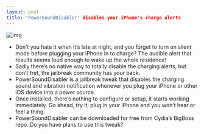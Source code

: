 ```yaml
---
layout: post
title: 'PowerSoundDisabler' disables your iPhone's charge alerts
---
```

![img](http://media.idownloadblog.com/wp-content/uploads/2012/02/PowerSoundDisabler-Screenshot.jpg)
* Don’t you hate it when it’s late at night, and you forget to turn on silent mode before plugging your iPhone in to charge? The audible alert that results seems loud enough to wake up the whole residence!
* Sadly there’s no native way to totally disable the charging alerts, but don’t fret, the jailbreak community has your back.
* PowerSoundDisabler is a jailbreak tweak that disables the charging sound and vibration notification whenever you plug your iPhone or other iOS device into a power source.
* Once installed, there’s nothing to configure or setup, it starts working immediately. Go ahead, try it; plug in your iPhone and you won’t hear or feel a thing.
* PowerSoundDisabler can be downloaded for free from Cydia’s BigBoss repo. Do you have plans to use this tweak?


